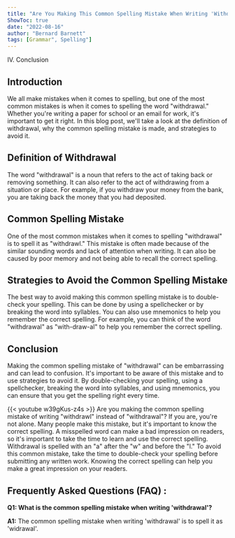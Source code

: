 ```yaml
---
title: "Are You Making This Common Spelling Mistake When Writing 'Withdrawal'? Find Out Now!"
ShowToc: true 
date: "2022-08-16"
author: "Bernard Barnett" 
tags: [Grammar", Spelling"]
---
```

IV. Conclusion

## Introduction

We all make mistakes when it comes to spelling, but one of the most common mistakes is when it comes to spelling the word "withdrawal." Whether you're writing a paper for school or an email for work, it's important to get it right. In this blog post, we'll take a look at the definition of withdrawal, why the common spelling mistake is made, and strategies to avoid it. 

## Definition of Withdrawal

The word "withdrawal" is a noun that refers to the act of taking back or removing something. It can also refer to the act of withdrawing from a situation or place. For example, if you withdraw your money from the bank, you are taking back the money that you had deposited.

## Common Spelling Mistake

One of the most common mistakes when it comes to spelling "withdrawal" is to spell it as "withdrawl." This mistake is often made because of the similar sounding words and lack of attention when writing. It can also be caused by poor memory and not being able to recall the correct spelling.

## Strategies to Avoid the Common Spelling Mistake

The best way to avoid making this common spelling mistake is to double-check your spelling. This can be done by using a spellchecker or by breaking the word into syllables. You can also use mnemonics to help you remember the correct spelling. For example, you can think of the word "withdrawal" as "with-draw-al" to help you remember the correct spelling.

## Conclusion

Making the common spelling mistake of "withdrawal" can be embarrassing and can lead to confusion. It's important to be aware of this mistake and to use strategies to avoid it. By double-checking your spelling, using a spellchecker, breaking the word into syllables, and using mnemonics, you can ensure that you get the spelling right every time.

{{< youtube w39gKus-z4s >}} 
Are you making the common spelling mistake of writing "withdrawl" instead of "withdrawal"? If you are, you're not alone. Many people make this mistake, but it's important to know the correct spelling. A misspelled word can make a bad impression on readers, so it's important to take the time to learn and use the correct spelling. Withdrawal is spelled with an "a" after the "w" and before the "l." To avoid this common mistake, take the time to double-check your spelling before submitting any written work. Knowing the correct spelling can help you make a great impression on your readers.

## Frequently Asked Questions (FAQ) :
**Q1: What is the common spelling mistake when writing 'withdrawal'?**

**A1:** The common spelling mistake when writing 'withdrawal' is to spell it as 'widrawal'.





